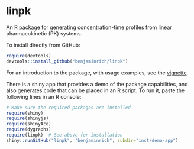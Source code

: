 # linpk

An R package for generating concentration-time profiles from linear pharmacokinetic (PK) systems.

To install directly from GitHub:

``` r
require(devtools)
devtools::install_github("benjaminrich/linpk")
```

For an introduction to the package, with usage examples, see the [vignette](https://benjaminrich.github.io/linpk/vignettes/linpk-intro.html).

There is a shiny app that provides a demo of the package capabilities, and also generates code that can be placed in an R script. To run it, paste the following lines in an R console:

``` r
# Make sure the required packages are installed
require(shiny)
require(shinyjs)
require(shinyAce)
require(dygraphs)
require(linpk)  # See above for installation
shiny::runGitHub("linpk", "benjaminrich", subdir="inst/demo-app")
```

